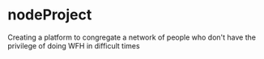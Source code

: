 # nodeProject
Creating a platform to congregate a network of people who don't have the privilege of doing WFH in difficult times
